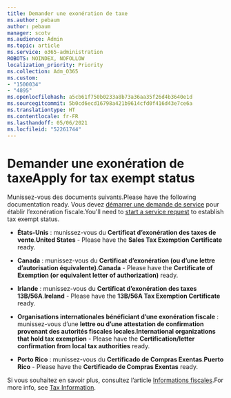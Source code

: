```yaml
---
title: Demander une exonération de taxe
ms.author: pebaum
author: pebaum
manager: scotv
ms.audience: Admin
ms.topic: article
ms.service: o365-administration
ROBOTS: NOINDEX, NOFOLLOW
localization_priority: Priority
ms.collection: Adm_O365
ms.custom:
- "1500034"
- "4895"
ms.openlocfilehash: a5cb61f750b0233a8b73a36aa35f26d4b3640e1d
ms.sourcegitcommit: 5b0cd6ecd16798a421b9614cfd0f416d43e7ce6a
ms.translationtype: HT
ms.contentlocale: fr-FR
ms.lasthandoff: 05/06/2021
ms.locfileid: "52261744"
---
```

# <a name="apply-for-tax-exempt-status"></a><span data-ttu-id="7336b-102">Demander une exonération de taxe</span><span class="sxs-lookup"><span data-stu-id="7336b-102">Apply for tax exempt status</span></span>

<span data-ttu-id="7336b-103">Munissez-vous des documents suivants.</span><span class="sxs-lookup"><span data-stu-id="7336b-103">Please have the following documentation ready.</span></span> <span data-ttu-id="7336b-104">Vous devez [démarrer une demande de service](/microsoft-365/admin/contact-support-for-business-products) pour établir l’exonération fiscale.</span><span class="sxs-lookup"><span data-stu-id="7336b-104">You'll need to [start a service request](/microsoft-365/admin/contact-support-for-business-products) to establish tax exempt status.</span></span>

- <span data-ttu-id="7336b-105">**États-Unis** : munissez-vous du **Certificat d’exonération des taxes de vente**.</span><span class="sxs-lookup"><span data-stu-id="7336b-105">**United States** - Please have the **Sales Tax Exemption Certificate** ready.</span></span>

- <span data-ttu-id="7336b-106">**Canada** : munissez-vous du **Certificat d’exonération (ou d’une lettre d’autorisation équivalente)**.</span><span class="sxs-lookup"><span data-stu-id="7336b-106">**Canada** - Please have the **Certificate of Exemption (or equivalent letter of authorization)** ready.</span></span>

- <span data-ttu-id="7336b-107">**Irlande** : munissez-vous du **Certificat d’exonération des taxes 13B/56A**.</span><span class="sxs-lookup"><span data-stu-id="7336b-107">**Ireland** - Please have the **13B/56A Tax Exemption Certificate** ready.</span></span>

- <span data-ttu-id="7336b-108">**Organisations internationales bénéficiant d’une exonération fiscale** : munissez-vous d’une **lettre ou d’une attestation de confirmation provenant des autorités fiscales locales**.</span><span class="sxs-lookup"><span data-stu-id="7336b-108">**International organizations that hold tax exemption** - Please have the **Certification/letter confirmation from local tax authorities** ready.</span></span>

- <span data-ttu-id="7336b-109">**Porto Rico** : munissez-vous du **Certificado de Compras Exentas**.</span><span class="sxs-lookup"><span data-stu-id="7336b-109">**Puerto Rico** - Please have the **Certificado de Compras Exentas** ready.</span></span>

<span data-ttu-id="7336b-110">Si vous souhaitez en savoir plus, consultez l’article [Informations fiscales](https://docs.microsoft.com/microsoft-365/commerce/billing-and-payments/tax-information).</span><span class="sxs-lookup"><span data-stu-id="7336b-110">For more info, see [Tax Information](https://docs.microsoft.com/microsoft-365/commerce/billing-and-payments/tax-information).</span></span>
